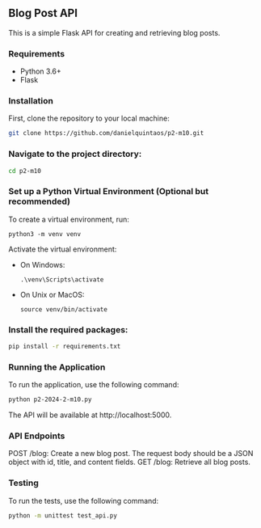 ## Blog Post API

This is a simple Flask API for creating and retrieving blog posts.

### Requirements

- Python 3.6+
- Flask

### Installation

First, clone the repository to your local machine:

```bash
git clone https://github.com/danielquintaos/p2-m10.git
```

### Navigate to the project directory:

```bash
cd p2-m10
```

### Set up a Python Virtual Environment (Optional but recommended)

   To create a virtual environment, run:
   ```
   python3 -m venv venv
   ```
   Activate the virtual environment:
   - On Windows:
     ```
     .\venv\Scripts\activate
     ```
   - On Unix or MacOS:
     ```
     source venv/bin/activate
     ```

### Install the required packages:

```bash
pip install -r requirements.txt
```

### Running the Application

To run the application, use the following command:

```bash
python p2-2024-2-m10.py
```

The API will be available at http://localhost:5000.

### API Endpoints

POST /blog: Create a new blog post. The request body should be a JSON object with id, title, and content fields.
GET /blog: Retrieve all blog posts.

### Testing

To run the tests, use the following command:

```bash
python -m unittest test_api.py
```